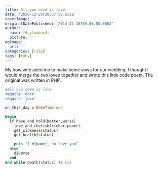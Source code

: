 ```yaml
---
title: All you need is love
date: '2020-12-29T20:37:52.538Z'
coverImage: ''
originalDatePublished: '2014-11-18T00:00:00.000Z'
author:
  name: t0nylombardi
  picture: ''
ogImage:
  url: ''
categories: [ruby]
tags: [ruby]
---
```


My now wife aded me to make some vows for our wedding. I thought I would merge the two loves together and wrote this little code poem. The original was written in PHP.

```ruby
#all you need is love
require 'date'
require 'love'

on_this_day = DateTime.now

begin
  if have_and_hold(better,worse)
    love_and_cherish(richer,pooer)
    get_sickness(status)
    get_health(status)

    puts "I #{name}, do love you"
  else
    divorce
  end
end while death(status) != nil
```
